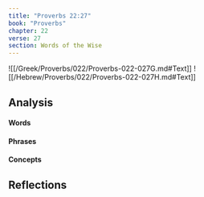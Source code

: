 ```yaml
---
title: "Proverbs 22:27"
book: "Proverbs"
chapter: 22
verse: 27
section: Words of the Wise
---
```

![[/Greek/Proverbs/022/Proverbs-022-027G.md#Text]]
![[/Hebrew/Proverbs/022/Proverbs-022-027H.md#Text]]

## Analysis

#### Words

#### Phrases

#### Concepts

## Reflections
